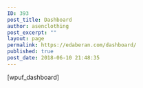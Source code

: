 ```yaml
---
ID: 393
post_title: Dashboard
author: asenclothing
post_excerpt: ""
layout: page
permalink: https://edaberan.com/dashboard/
published: true
post_date: 2018-06-10 21:48:35
---
```

[wpuf_dashboard]